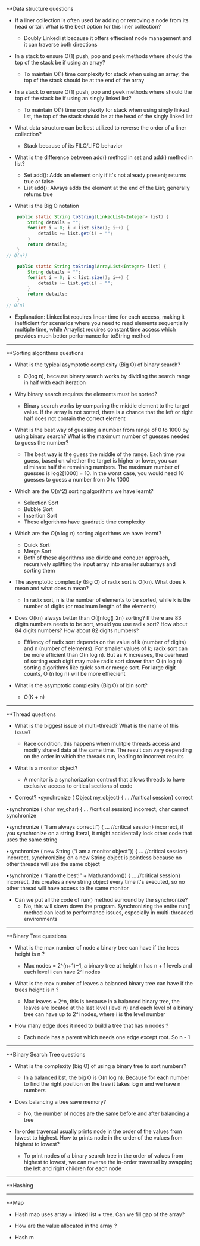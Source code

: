 **Data structure questions
- If a liner collection is often used by adding or removing a node from its head or tail. What is the best option for this liner collection?
	- Doubly Linkedlist because it offers effiecient node management and it can traverse both directions

- In a stack to ensure O(1) push, pop and peek methods where should the top of the stack be if using an array?
	- To maintain O(1) time complexity for stack when using an array, the top of the stack should be at the end of the array

- In a stack to ensure O(1) push, pop and peek methods where should the top of the stack be if using an singly linked list?
	- To maintain O(1) time complexity for stack when using singly linked list, the top of the stack should be at the head of the singly linked list

- What data structure can be best utilized to reverse the order of a liner collection?
	- Stack because of its FILO/LIFO behavior

- What is the difference between add() method in set and add() method in list?
	- Set add(): Adds an element only if it's not already present; returns true or false
	- List add(): Always adds the element at the end of the List; generally returns true

- What is the Big O notation
```Java
    public static String toString(LinkedList<Integer> list) {
        String details = "";
        for(int i = 0; i < list.size(); i++) {
            details += list.get(i) + "";
        }
        return details;
    }
// O(n²)
```

```Java
    public static String toString(ArrayList<Integer> list) {
        String details = "";
        for(int i = 0; i < list.size(); i++) {
            details += list.get(i) + "";
        }
        return details;
    }
// O(n)
```

- Explanation: Linkedlist requires linear time for each access, making it inefficient for scenarios where you need to read elements sequentially multiple time, while Arraylist requires constant time access which provides much better performance for toString method
---
**Sorting algorithms questions
- What is the typical asymptotic complexity (Big O) of binary search?
	- O(log n), because binary search works by dividing the search range in half with each iteration

- Why binary search requires the elements must be sorted?
	- Binary search works by comparing the middle element to the target value. If the array is not sorted, there is a chance that the left or right half does not contain the correct element

- What is the best way of guessing a number from range of 0 to 1000 by using binary search? What is the maximum number of guesses needed to guess the number?
	- The best way is the guess the middle of the range. Each time you guess, based on whether the target is higher or lower, you can eliminate half the remaining numbers. The maximum number of guesses is log2[1000] = 10. In the worst case, you would need 10 guesses to guess a number from 0 to 1000

- Which are the O(n^2) sorting algorithms we have learnt?
	- Selection Sort
	- Bubble Sort
	- Insertion Sort
	- These algorithms have quadratic time complexity 

- Which are the O(n log n) sorting algorithms we have learnt?
	- Quick Sort
	- Merge Sort
	- Both of these algorithms use divide and conquer approach, recursively splitting the input array into smaller subarrays and sorting them

- The asymptotic complexity (Big O) of radix sort is O(kn). What does k mean and what does n mean?
	- In radix sort, n is the number of elements to be sorted, while k is the number of digits (or maximum length of the elements)

- Does O(kn) always better than O(〖nlog〗_2⁡n) sorting? If there are 83 digits numbers needs to be sort, would you use radix sort? How about 84 digits numbers? How about 82 digits numbers?
	- Effiency of radix sort depends on the value of k (number of digits) and n (number of elements). For smaller values of k; radix sort can be more efficient than O(n log n). But as K increases, the overhead of sorting each digit may make radix sort slower than O (n log n) sorting algorithms like quick sort or merge sort. For large digit counts, O (n log n) will be more effiecient

- What is the asymptotic complexity (Big O) of bin sort?
	- O(K + n)

---
**Thread questions
- What is the biggest issue of multi-thread? What is the name of this issue?
	- Race condition, this happens when mulitple threads access and modify shared data at the same time. The result can vary depending on the order in which the threads run, leading to incorrect results

- What is a monitor object?
	- A monitor is a synchorization contrust that allows threads to have exclusive access to critical sections of code

- Correct?
•synchronize ( Object my_object) { … //critical session}
correct

•synchronize ( char my_char) { … //critical session}
incorrect, char cannot synchronize 

•synchronize ( “I am always correct!”) { … //critical session}
incorrect, if you synchronize on a string literal, it might accidentally lock other code that uses the same string

•synchronize ( new String (“I am a monitor object”)) { … //critical session}
incorrect, synchronizing on a new String object is pointless because no other threads will use the same object

•synchronize ( “I am the best!” + Math.random()) { … //critical session}
incorrect, this creates a new string object every time it's executed, so no other thread will have access to the same monitor

- Can we put all the code of run() method surround by the synchronize?
	- No, this will slown down the program. Synchronizing the entire run() method can lead to performance issues, especially in multi-threaded environments

---
**Binary Tree questions
- What is the max number of node a binary tree can have if the trees height is n ?
	- Max nodes = 2^(n+1)−1, a binary tree at height n has n + 1 levels and each level i can have 2^i nodes

- What is the max number of leaves a balanced binary tree can have if the trees height is n ?
	- Max leaves = 2^n, this is because in a balanced binary tree, the leaves are located at the last level (level n) and each level of a binary tree can have up to 2^i nodes, where i is the level number

- How many edge does it need to build a tree that has n nodes ?
	- Each node has a parent which needs one edge except root. So n - 1

---
**Binary Search Tree questions
- What is the complexity (big O) of using a binary tree to sort numbers?
	- In a balanced bst, the big O is O(n log n). Because for each number to find the right position on the tree it takes log n and we have n numbers

- Does balancing a tree save memory?
	- No, the number of nodes are the same before and after balancing a tree

- In-order traversal usually prints node in the order of the values from lowest to highest. How to prints node in the order of the values from highest to lowest?
	- To print nodes of a binary search tree in the order of values from highest to lowest, we can reverse the in-order traversal by swapping the left and right children for each node

---
**Hashing

---
**Map
- Hash map uses array + linked list + tree. Can we fill gap of the array?

- How are the value allocated in the array ?

- Hash m
